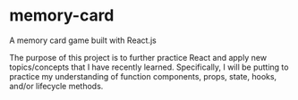 # memory-card
A memory card game built with React.js

The purpose of this project is to further practice React and apply new topics/concepts that I have recently learned.
Specifically, I will be putting to practice my understanding of function components, props, state, hooks, and/or lifecycle methods. 
